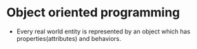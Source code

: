 # Object oriented programming

- Every real world entity is represented by an object which has properties(attributes) and behaviors.
